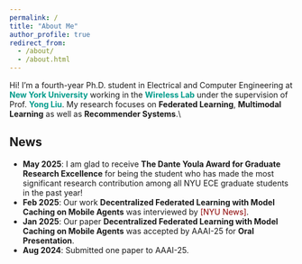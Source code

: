 ```yaml
---
permalink: /
title: "About Me"
author_profile: true
redirect_from: 
  - /about/
  - /about.html
---
```


Hi! I’m a fourth-year Ph.D. student in Electrical and Computer Engineering at <a href="https://engineering.nyu.edu/academics/departments/electrical-and-computer-engineering" style="color: #009B8B; text-decoration: none;">**New York University**</a> working in the <a href="https://wireless.engineering.nyu.edu/" style="color: #009B8B; text-decoration: none;">**Wireless Lab**</a> under the supervision of Prof. <a href="https://wireless.engineering.nyu.edu/yong-liu/" style="color: #009B8B; text-decoration:none">**Yong Liu**</a>. My research focuses on **Federated Learning**, **Multimodal Learning** as well as **Recommender Systems**.\\
<!--<span style="color:darkred">**I am currently seeking a summer 2025 internship. Feel free to reach out if you have any opportunities!**</span>

Publication
------
(<span style="color:darkred">*conference*</span>, <span style="color: #3700FF">*journal*</span>, and * denotes equal contribution)
- **Decentralized Federated Learning with Model Caching on Mobile Agents**\\
<u>Xiaoyu Wang</u>, Guojun Xiong, Houwei Cao, Jian Li, Yong Liu \\
<span style="color:darkred">**AAAI**</span> 2025, <span style="color:red">_Oral Presentation_</span> (acceptance = 600 / 12,957 = 4.6%),<a href="https://ojs.aaai.org/index.php/AAAI/article/view/35429" style="color: #009B8B; text-decoration: none;">[Paper]</a>  <a href="https://arxiv.org/abs/2408.14001" style="color: #009B8B; text-decoration: none;">[ArXiv]</a> <a href="https://github.com/ShawnXiaoyuWang/Cached-DFL" style="color: #009B8B; text-decoration: none;">[code]</a>  <a href="/files/Poster_Xiaoyu_Wang_V4.pdf" style="color: #009B8B; text-decoration: none;">[poster]</a>  <a href="https://engineering.nyu.edu/news/self-driving-cars-learn-share-road-knowledge-through-digital-word-mouth" style="color: darkred; text-decoration: none;">[NYU News]

- **Predictive Edge Caching through Deep Mining of Sequential Patterns in User Content Retrievals** \\
Chen Li, <u>Xiaoyu Wang</u>, Tongyu Zong, Houwei Cao, Yong Liu \\
<span style="color: #3700FF">**Computer Networks**</span> 2023, <a href="https://arxiv.org/abs/2210.02657" style="color: #009B8B; text-decoration: none;">[paper]</a>

<!--Preprints
------
- **Decentralized Federated Learning with Model Caching on Mobile Agents** 
<a href="https://arxiv.org/abs/2408.14001" style="color: #009B8B; text-decoration: none;">[paper]</a> \\
<u>Xiaoyu Wang</u>, Guojun Xiong, Houwei Cao, Jian Li, Yong Liu-->

<!--Education
------
**Ph.D.** in Electrical and Computer Engineering\\
<a href="https://engineering.nyu.edu/academics/departments/electrical-and-computer-engineering" style="color: #009B8B; text-decoration: none;">**New York University**</a> | Sep. 2021 - Present\\
Advisor: Prof. <a href="https://wireless.engineering.nyu.edu/yong-liu/" style="color: #009B8B; text-decoration:none">**Yong Liu**</a> 

**B.S.** in Electronic Engineering and Information Science\\
<a href="https://eeis.ustc.edu.cn/main.htm" style="color: #009B8B; text-decoration: none;">**University of Science and Technology of China**</a> | Sep. 2015 - June. 2019

Experience
------
***Research Engineering Intern*** (Remote)\\
<a href="https://www.docomoinnovations.com/" style="color: #009B8B; text-decoration: none;">**DOCOMO Innovations, Inc**</a>. | Oct. 2023 - Dec. 2023\\
Project: **Dynamic Hybrid Vertical Federated Learning**

***Research Engineering Intern*** \\
<a href="https://www.docomoinnovations.com/" style="color: #009B8B; text-decoration: none;">**DOCOMO Innovations, Inc**</a>. | May. 2023 – Aug. 2023\\
Project: **AWS-Sparse Vertical Federated Learning Platform and Hybrid VFL**

***Machine Learning Intern*** \\
<a href="https://data-starcloud.pcl.ac.cn/" style="color: #009B8B; text-decoration: none;">**Peng Cheng Laboratory**</a> | Sep. 2019 - Jan. 2020\\
Project: **Federated Learning Come Across With Label Noise Learning**-->

News
------
- **May 2025**: I am glad to receive **The Dante Youla Award for Graduate Research Excellence** for being the student who has made the most significant research contribution among all NYU ECE graduate students in the past year!
- **Feb 2025**: Our work **Decentralized Federated Learning with Model Caching on Mobile Agents** was interviewed by <a href="https://engineering.nyu.edu/news/self-driving-cars-learn-share-road-knowledge-through-digital-word-mouth" style="color: darkred; text-decoration: none;">[NYU News]</a>.
- **Jan 2025**: Our paper **Decentralized Federated Learning with Model Caching on Mobile Agents** was accepted by AAAI-25 for **Oral Presentation**.
- **Aug 2024**: Submitted one paper to AAAI-25.

